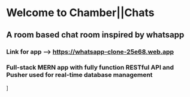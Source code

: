 # Welcome to Chamber||Chats 
## A room based chat room inspired by whatsapp
### Link for app --> https://whatsapp-clone-25e68.web.app 
### Full-stack MERN app with fully function RESTful API and Pusher used for real-time database management
[](/screenshot.png)]
